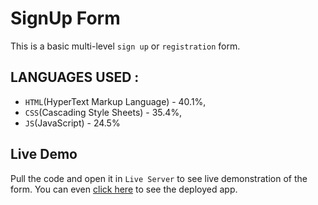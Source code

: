 ﻿# SignUp Form

This is a basic multi-level `sign up` or `registration` form.

## LANGUAGES USED :

- `HTML`(HyperText Markup Language) - 40.1%,
- `CSS`(Cascading Style Sheets) - 35.4%,
- `JS`(JavaScript) - 24.5%

## Live Demo

Pull the code and open it in `Live Server` to see live demonstration of the form. You can even [click here](signupform-1.netlify.app/) to see the deployed app.
